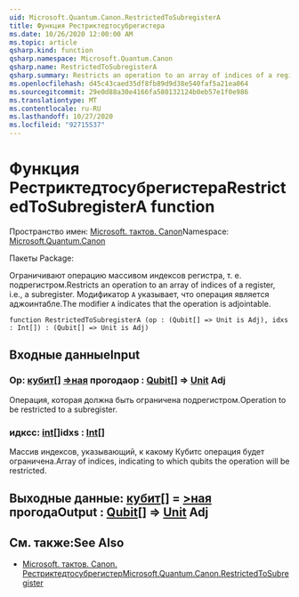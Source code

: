 ```yaml
---
uid: Microsoft.Quantum.Canon.RestrictedToSubregisterA
title: Функция Рестриктедтосубрегистера
ms.date: 10/26/2020 12:00:00 AM
ms.topic: article
qsharp.kind: function
qsharp.namespace: Microsoft.Quantum.Canon
qsharp.name: RestrictedToSubregisterA
qsharp.summary: Restricts an operation to an array of indices of a register, i.e., a subregister. The modifier `A` indicates that the operation is adjointable.
ms.openlocfilehash: d45c43caed35df8fb89d9d38e540faf5a21ea064
ms.sourcegitcommit: 29e0d88a30e4166fa580132124b0eb57e1f0e986
ms.translationtype: MT
ms.contentlocale: ru-RU
ms.lasthandoff: 10/27/2020
ms.locfileid: "92715537"
---
```

# <a name="restrictedtosubregistera-function"></a><span data-ttu-id="73645-102">Функция Рестриктедтосубрегистера</span><span class="sxs-lookup"><span data-stu-id="73645-102">RestrictedToSubregisterA function</span></span>

<span data-ttu-id="73645-103">Пространство имен: [Microsoft. тактов. Canon](xref:Microsoft.Quantum.Canon)</span><span class="sxs-lookup"><span data-stu-id="73645-103">Namespace: [Microsoft.Quantum.Canon](xref:Microsoft.Quantum.Canon)</span></span>

<span data-ttu-id="73645-104">Пакеты [](https://nuget.org/packages/)</span><span class="sxs-lookup"><span data-stu-id="73645-104">Package: [](https://nuget.org/packages/)</span></span>


<span data-ttu-id="73645-105">Ограничивают операцию массивом индексов регистра, т. е. подрегистром.</span><span class="sxs-lookup"><span data-stu-id="73645-105">Restricts an operation to an array of indices of a register, i.e., a subregister.</span></span>
<span data-ttu-id="73645-106">Модификатор `A` указывает, что операция является аджоинтабле.</span><span class="sxs-lookup"><span data-stu-id="73645-106">The modifier `A` indicates that the operation is adjointable.</span></span>

```qsharp
function RestrictedToSubregisterA (op : (Qubit[] => Unit is Adj), idxs : Int[]) : (Qubit[] => Unit is Adj)
```


## <a name="input"></a><span data-ttu-id="73645-107">Входные данные</span><span class="sxs-lookup"><span data-stu-id="73645-107">Input</span></span>

### <a name="op--qubit--unit-adj"></a><span data-ttu-id="73645-108">Op: [кубит](xref:microsoft.quantum.lang-ref.qubit)[] [=>ная](xref:microsoft.quantum.lang-ref.unit) прогода</span><span class="sxs-lookup"><span data-stu-id="73645-108">op : [Qubit](xref:microsoft.quantum.lang-ref.qubit)[] => [Unit](xref:microsoft.quantum.lang-ref.unit) Adj</span></span>

<span data-ttu-id="73645-109">Операция, которая должна быть ограничена подрегистром.</span><span class="sxs-lookup"><span data-stu-id="73645-109">Operation to be restricted to a subregister.</span></span>


### <a name="idxs--int"></a><span data-ttu-id="73645-110">идксс: [int](xref:microsoft.quantum.lang-ref.int)[]</span><span class="sxs-lookup"><span data-stu-id="73645-110">idxs : [Int](xref:microsoft.quantum.lang-ref.int)[]</span></span>

<span data-ttu-id="73645-111">Массив индексов, указывающий, к какому Кубитс операция будет ограничена.</span><span class="sxs-lookup"><span data-stu-id="73645-111">Array of indices, indicating to which qubits the operation will be restricted.</span></span>



## <a name="output--qubit--unit-adj"></a><span data-ttu-id="73645-112">Выходные данные: [кубит](xref:microsoft.quantum.lang-ref.qubit)[] = [>ная](xref:microsoft.quantum.lang-ref.unit) прогода</span><span class="sxs-lookup"><span data-stu-id="73645-112">Output : [Qubit](xref:microsoft.quantum.lang-ref.qubit)[] => [Unit](xref:microsoft.quantum.lang-ref.unit) Adj</span></span>



## <a name="see-also"></a><span data-ttu-id="73645-113">См. также:</span><span class="sxs-lookup"><span data-stu-id="73645-113">See Also</span></span>

- [<span data-ttu-id="73645-114">Microsoft. тактов. Canon. Рестриктедтосубрегистер</span><span class="sxs-lookup"><span data-stu-id="73645-114">Microsoft.Quantum.Canon.RestrictedToSubregister</span></span>](xref:Microsoft.Quantum.Canon.RestrictedToSubregister)